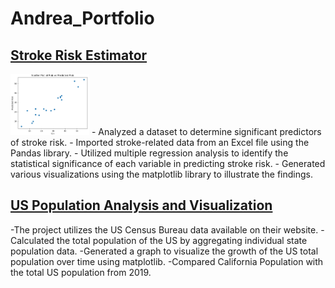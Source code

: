 # Andrea_Portfolio
## [Stroke Risk Estimator](https://github.com/anmon6/stroke_proj)
<img src="https://github.com/anmon6/stroke_proj/blob/main/Risk_vs_Predicted_Risk.PNG" width=25% height=25%>
- Analyzed a dataset to determine significant predictors of stroke risk.
- Imported stroke-related data from an Excel file using the Pandas library.
- Utilized multiple regression analysis to identify the statistical significance of each variable in predicting stroke risk.
- Generated various visualizations using the matplotlib library to illustrate the findings.

## [US Population Analysis and Visualization](https://github.com/anmon6/uspop_proj)
-The project utilizes the US Census Bureau data available on their website.
-Calculated the total population of the US by aggregating individual state population data.
-Generated a graph to visualize the growth of the US total population over time using matplotlib.
-Compared California Population with the total US population from 2019.
